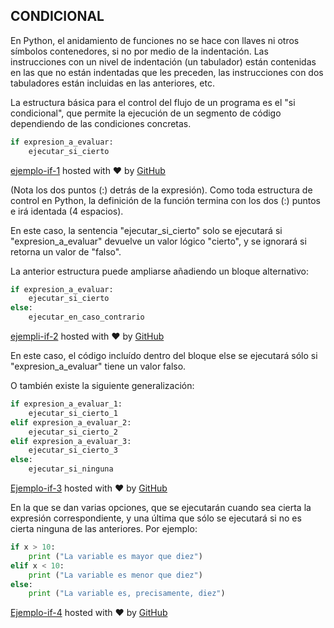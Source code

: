 ## CONDICIONAL

En Python, el anidamiento de funciones no se hace con llaves ni otros símbolos contenedores, si no por medio de la indentación. Las instrucciones con un nivel de indentación (un tabulador) están contenidas en las que no están indentadas que les preceden, las instrucciones con dos tabuladores están incluidas en las anteriores, etc.

La estructura básica para el control del flujo de un programa es el "si condicional", que permite la ejecución de un segmento de código dependiendo de las condiciones concretas.
```python
if expresion_a_evaluar:
    ejecutar_si_cierto
```
[ejemplo-if-1](https://gist.github.com/psicobyte/423d624787386e1b4d24#file-ejemplo-if-1) hosted with ❤ by [GitHub](https://github.com)

(Nota los dos puntos (:) detrás de la expresión). Como toda estructura de control en Python, la definición de la función termina con los dos (:) puntos e irá identada (4 espacios).

En este caso, la sentencia "ejecutar_si_cierto" solo se ejecutará si "expresion_a_evaluar" devuelve un valor lógico "cierto", y se ignorará si retorna un valor de "falso".

La anterior estructura puede ampliarse añadiendo un bloque alternativo:
```python
if expresion_a_evaluar:
    ejecutar_si_cierto
else:
    ejecutar_en_caso_contrario
```
[ejempli-if-2](https://gist.github.com/psicobyte/6cd4752b4df4b2a4ae23#file-ejempli-if-2) hosted with ❤ by [GitHub](https://github.com)

En este caso, el código incluído dentro del bloque else se ejecutará sólo si "expresion_a_evaluar" tiene un valor falso.

O también existe la siguiente generalización:
```python
if expresion_a_evaluar_1:
    ejecutar_si_cierto_1
elif expresion_a_evaluar_2:
    ejecutar_si_cierto_2
elif expresion_a_evaluar_3:
    ejecutar_si_cierto_3
else:
    ejecutar_si_ninguna
```
[Ejemplo-if-3](https://gist.github.com/psicobyte/39f5509ca43a777d14f0#file-ejemplo-if-3) hosted with ❤ by [GitHub](https://github.com)

En la que se dan varias opciones, que se ejecutarán cuando sea cierta la expresión correspondiente, y una última que sólo se ejecutará si no es cierta ninguna de las anteriores.
Por ejemplo:
```python
if x > 10:
    print ("La variable es mayor que diez")
elif x < 10:
    print ("La variable es menor que diez")
else:
    print ("La variable es, precisamente, diez")
```
[Ejemplo-if-4](https://gist.github.com/psicobyte/eb7a19e6d515c053462f#file-ejemplo-if-4) hosted with ❤ by [GitHub](https://github.com) 
